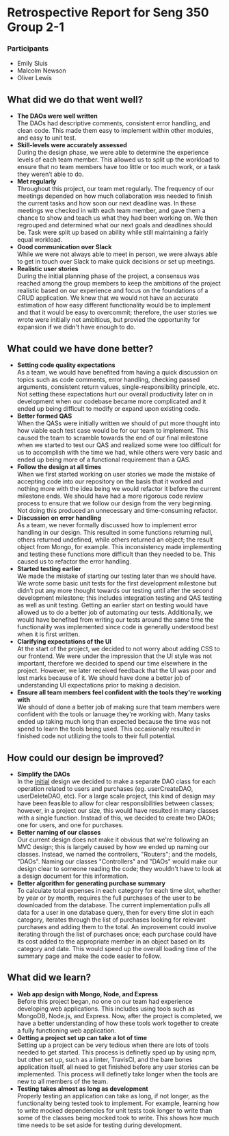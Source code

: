 # Retrospective Report for Seng 350 Group 2-1
### Participants
- Emily Sluis
- Malcolm Newson
- Oliver Lewis

## What did we do that went well?
* **The DAOs were well written**  
The DAOs had descriptive comments, consistent error handling, and clean code. This made them easy to implement within other modules,  and easy to unit test.
* **Skill-levels were accurately assessed**  
During the design phase, we were able to determine the experience levels of each team member. This allowed us to split up the workload to ensure that no team members have too little or too much work, or a task they weren’t able to do.
* **Met regularly**  
Throughout this project, our team met regularly. The frequency of our meetings depended on how much collaboration was needed to finish the current tasks and how soon our next deadline was. In these meetings we checked in with each team member, and gave them a chance to show and teach us what they had been working on. We then regrouped and determined what our next goals and deadlines should be. Task were split up based on ability while still maintaining a fairly equal workload.
* **Good communication over Slack**  
While we were not always able to meet in person, we were always able to get in touch over Slack to make quick decisions or set up meetings.
* **Realistic user stories**  
During the initial planning phase of the project, a consensus was reached among the group members to keep the ambitions of the project realistic based on our experience and focus on the foundations of a CRUD application. We knew that we would not have an accurate estimation of how easy different functionality would be to implement and that it would be easy to overcommit; therefore, the user stories we wrote were initially not ambitious, but provied the opportunity for expansion if we didn't have enough to do.

## What could we have done better?
* **Setting code quality expectations**  
As a team, we would have benefited from having a quick discussion on topics such as code comments, error handling, checking passed arguments, consistent return values, single-responsibility principle, etc. Not setting these expectations hurt our overall productivity later on in development when our codebase became more complicated and it ended up being difficult to modify or expand upon existing code.
* **Better formed QAS**  
When the QASs were initially written we should of put more thought into how viable each test case would be for our team to implement. This caused the team to scramble towards the end of our final milestone when we started to test our QAS and realized some were too difficult for us to accomplish with the time we had, while others were very basic and ended up being more of a functional requirement than a QAS.
* **Follow the design at all times**  
When we first started working on user stories we made the mistake of accepting code into our repository on the basis that it worked and nothing more with the idea being we would refactor it before the current milestone ends. We should have had a more rigorous code review process to ensure that we follow our design from the very beginning. Not doing this produced an unnecessary and time-consuming refactor.
* **Discussion on error handling**  
As a team, we never formally discussed how to implement error handling in our design. This resulted in some functions returning null, others returned undefined, while others returned an object; the result object from Mongo, for example. This inconsistency made implementing and testing these functions more difficult than they needed to be. This caused us to refactor the error handling.
* **Started testing earlier**  
We made the mistake of starting our testing later than we should have. We wrote some basic unit tests for the first development milestone but didn’t put any more thought towards our testing until after the second development milestone; this includes integration testing and QAS testing as well as unit testing. Getting an earlier start on testing would have allowed us to do a better job of automating our tests. Additionally, we would have benefited from writing our tests around the same time the functionality was implemented since code is generally understood best when it is first written.
* **Clarifying expectations of the UI**  
At the start of the project, we decided to not worry about adding CSS to our frontend. We were under the impression that the UI style was not important, therefore we decided to spend our time elsewhere in the project. However, we later received feedback that the UI was poor and lost marks because of it. We should have done a better job of understanding UI expectations prior to making a decision.
* **Ensure all team members feel confident with the tools they're working with**  
We should of done a better job of making sure that team members were confident with the tools or lanuage they're working with. Many tasks ended up taking much long than expected because the time was not spend to learn the tools being used. This occasionally resulted in finished code not utilizing the tools to their full potential.

## How could our design be improved?
* **Simplify the DAOs**  
In the [initial](https://github.com/seng350/seng350f19-project-2-1/tree/master/docs/M2) design we decided to make a separate DAO class for each operation related to users and purchases (eg. userCreateDAO, userDeleteDAO, etc). For a large scale project, this kind of design may have been feasible to allow for clear responsibilities between classes; however, in a project our size, this would have resulted in many classes with a single function. Instead of this, we decided to create two DAOs; one for users, and one for purchases.
* **Better naming of our classes**  
Our current design does not make it obvious that we're following an MVC design; this is largely caused by how we ended up naming our classes. Instead, we named the controllers, "Routers"; and the models, "DAOs". Naming our classes "Controllers" and "DAOs" would make our design clear to someone reading the code; they wouldn't have to look at a design document for this information.
* **Better algorithm for generating purchase summary**  
To calculate total expenses in each category for each time slot, whether by year or by month, requires the full purchases of the user to be downloaded from the database. The current implementation pulls all data for a user in one database query, then for every time slot in each category, iterates through the list of purchases looking for relevant purchases and adding them to the total. An improvement could involve iterating through the list of purchases once; each purchase could have its cost added to the appropriate member in an object based on its category and date. This would speed up the overall loading time of the summary page and make the code easier to follow.

## What did we learn?
* **Web app design with Mongo, Node, and Express**  
Before this project began, no one on our team had experience developing web applications. This includes using tools such as MongoDB, Node.js, and Express. Now, after the project is completed, we have a better understanding of how these tools work together to create a fully functioning web application. 
* **Getting a project set up can take a lot of time**  
Setting up a project can be very tedious when there are lots of tools needed to get started. This process is definetly sped up by using npm, but other set up, such as a linter, TravisCI, and the bare bones application itself, all need to get finished before any user stories can be implemented. This process will definetly take longer when the tools are new to all members of the team.
* **Testing takes almost as long as development**  
Properly testing an application can take as long, if not longer, as the functionality being tested took to implement. For example, learning how to write mocked dependencies for unit tests took longer to write than some of the classes being mocked took to write. This shows how much time needs to be set aside for testing during development. 
